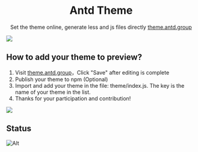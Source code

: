 

<h1 align="center">Antd Theme</h1>

<p align="center">
  Set the theme online, generate less and js files directly <a href="https://theme.antd.group">theme.antd.group</a>
</p>

![](https://github.com/gzgogo/antd-theme/raw/master/screenshot.png)


## How to add your theme to preview?
1. Visit [theme.antd.group](https://theme.antd.group)，Click "Save" after editing is complete
2. Publish your theme to npm (Optional)
3. Import and add your theme in the file: theme/index.js. The key is the name of your theme in the list.
4. Thanks for your participation and contribution!

![](https://github.com/gzgogo/antd-theme/raw/master/guide.png)

## Status
![Alt](https://repobeats.axiom.co/api/embed/f40b59e7212720f52eb0987f9d49e522deccb54c.svg "Repobeats analytics image")
